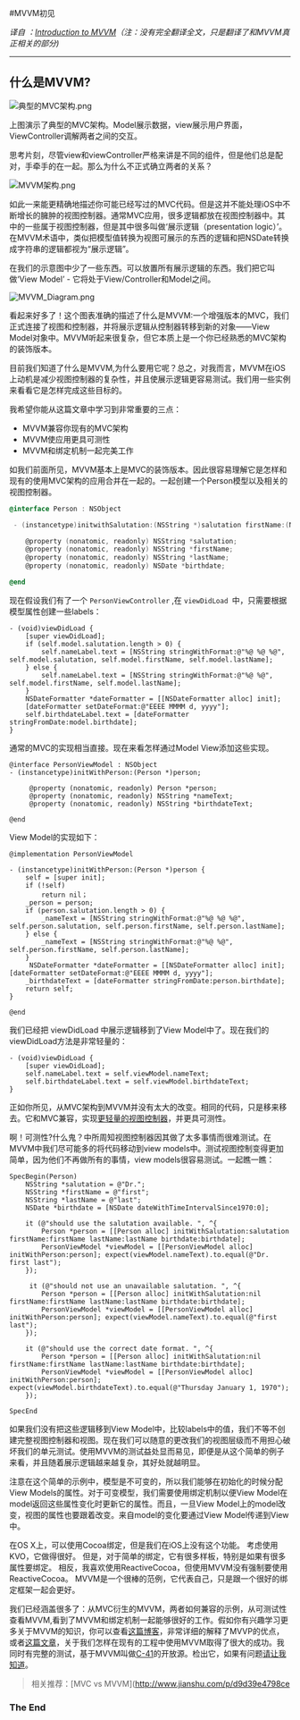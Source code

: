  #MVVM初见
 
 _译自 _：[Introduction to MVVM](https://www.objc.io/issues/13-architecture/mvvm/)_（注：没有完全翻译全文，只是翻译了和MVVM真正相关的部分)_

---

## 什么是MVVM?

![典型的MVC架构.png](http://upload-images.jianshu.io/upload_images/3658743-74e1db033f92f768.png?imageMogr2/auto-orient/strip%7CimageView2/2/w/1240)

上图演示了典型的MVC架构。Model展示数据，view展示用户界面，ViewController调解两者之间的交互。

思考片刻，尽管view和viewController严格来讲是不同的组件，但是他们总是配对，手牵手的在一起。那么为什么不正式确立两者的关系？

![MVVM架构.png](http://upload-images.jianshu.io/upload_images/3658743-1be6f7235c5af063.png?imageMogr2/auto-orient/strip%7CimageView2/2/w/1240)

如此一来能更精确地描述你可能已经写过的MVC代码。但是这并不能处理iOS中不断增长的臃肿的视图控制器。通常MVC应用，很多逻辑都放在视图控制器中。其中的一些属于视图控制器，但是其中很多叫做‘展示逻辑（presentation logic）’。在MVVM术语中，类似把模型值转换为视图可展示的东西的逻辑和把NSDate转换成字符串的逻辑都视为“展示逻辑”。

在我们的示意图中少了一些东西。可以放置所有展示逻辑的东西。我们把它叫做‘View Model’ - 它将处于View/Controller和Model之间。

![MVVM_Diagram.png](http://upload-images.jianshu.io/upload_images/3658743-f38d0ce308624fa5.png?imageMogr2/auto-orient/strip%7CimageView2/2/w/1240)

看起来好多了！这个图表准确的描述了什么是MVVM:一个增强版本的MVC，我们正式连接了视图和控制器，并将展示逻辑从控制器转移到新的对象——View Model对象中。MVVM听起来很复杂，但它本质上是一个你已经熟悉的MVC架构的装饰版本。

目前我们知道了什么是MVVM,为什么要用它呢？总之，对我而言，MVVM在iOS上动机是减少视图控制器的复杂性，并且使展示逻辑更容易测试。我们用一些实例来看看它是怎样完成这些目标的。

我希望你能从这篇文章中学习到非常重要的三点：
*  MVVM兼容你现有的MVC架构
*  MVVM使应用更具可测性
* MVVM和绑定机制一起完美工作

如我们前面所见，MVVM基本上是MVC的装饰版本。因此很容易理解它是怎样和现有的使用MVC架构的应用合并在一起的。一起创建一个Person模型以及相关的视图控制器。

```objective-c
@interface Person : NSObject

 - (instancetype)initwithSalutation:(NSString *)salutation firstName:(NSString *)firstName lastName:(NSString *)lastName birthdate:(NSDate *)birthdate;

	@property (nonatomic, readonly) NSString *salutation; 
	@property (nonatomic, readonly) NSString *firstName; 
	@property (nonatomic, readonly) NSString *lastName;
	@property (nonatomic, readonly) NSDate *birthdate; 

@end

```
现在假设我们有了一个 `PersonViewController` ,在 `viewDidLoad `中，只需要根据模型属性创建一些labels：
	
```
- (void)viewDidLoad { 
	[super viewDidLoad]; 
	if (self.model.salutation.length > 0) { 
		self.nameLabel.text = [NSString stringWithFormat:@"%@ %@ %@", self.model.salutation, self.model.firstName, self.model.lastName]; 
	} else { 
		self.nameLabel.text = [NSString stringWithFormat:@"%@ %@", self.model.firstName, self.model.lastName]; 
	} 
	NSDateFormatter *dateFormatter = [[NSDateFormatter alloc] init]; 
	[dateFormatter setDateFormat:@"EEEE MMMM d, yyyy"]; 
	self.birthdateLabel.text = [dateFormatter stringFromDate:model.birthdate]; 
}

```

通常的MVC的实现相当直接。现在来看怎样通过Model View添加这些实现。

```
@interface PersonViewModel : NSObject 
- (instancetype)initWithPerson:(Person *)person; 

	 @property (nonatomic, readonly) Person *person;
	 @property (nonatomic, readonly) NSString *nameText; 
	 @property (nonatomic, readonly) NSString *birthdateText; 

@end

```

View Model的实现如下：

```
@implementation PersonViewModel 

- (instancetype)initWithPerson:(Person *)person { 
	self = [super init]; 
	if (!self) 
		return nil；
	_person = person; 
	if (person.salutation.length > 0) { 
		_nameText = [NSString stringWithFormat:@"%@ %@ %@", self.person.salutation, self.person.firstName, self.person.lastName]; 
	} else { 
		_nameText = [NSString stringWithFormat:@"%@ %@", self.person.firstName, self.person.lastName]; 
	}
	 NSDateFormatter *dateFormatter = [[NSDateFormatter alloc] init]; [dateFormatter setDateFormat:@"EEEE MMMM d, yyyy"]; 
	_birthdateText = [dateFormatter stringFromDate:person.birthdate]; 
	return self; 
}

@end

```
我们已经把 viewDidLoad 中展示逻辑移到了View Model中了。现在我们的viewDidLoad方法是非常轻量的：

```
- (void)viewDidLoad { 
	[super viewDidLoad]; 
	self.nameLabel.text = self.viewModel.nameText; 
	self.birthdateLabel.text = self.viewModel.birthdateText; 
}
```

正如你所见，从MVC架构到MVVM并没有太大的改变。相同的代码，只是移来移去。它和MVC兼容，实现[更轻量的视图控制器](https://www.objc.io/issues/1-view-controllers/)，并更具可测性。

啊！可测性?什么鬼？中所周知视图控制器因其做了太多事情而很难测试。在MVVM中我们尽可能多的将代码移动到view models中。测试视图控制变得更加简单，因为他们不再做所有的事情，view models很容易测试。一起瞧一瞧：

```
SpecBegin(Person) 
	NSString *salutation = @"Dr."; 
	NSString *firstName = @"first"; 
	NSString *lastName = @"last"; 
	NSDate *birthdate = [NSDate dateWithTimeIntervalSince1970:0]; 
	
	it (@"should use the salutation available. ", ^{ 
		Person *person = [[Person alloc] initWithSalutation:salutation firstName:firstName lastName:lastName birthdate:birthdate]; 
		PersonViewModel *viewModel = [[PersonViewModel alloc] initWithPerson:person]; expect(viewModel.nameText).to.equal(@"Dr. first last"); 
	});
	
	 it (@"should not use an unavailable salutation. ", ^{ 
		Person *person = [[Person alloc] initWithSalutation:nil firstName:firstName lastName:lastName birthdate:birthdate]; 
		PersonViewModel *viewModel = [[PersonViewModel alloc] initWithPerson:person]; expect(viewModel.nameText).to.equal(@"first last"); 
	}); 
	
	it (@"should use the correct date format. ", ^{ 
		Person *person = [[Person alloc] initWithSalutation:nil firstName:firstName lastName:lastName birthdate:birthdate]; 
		PersonViewModel *viewModel = [[PersonViewModel alloc] initWithPerson:person]; expect(viewModel.birthdateText).to.equal(@"Thursday January 1, 1970"); 
	}); 
	
SpecEnd

```

 如果我们没有把这些逻辑移到View Model中，比较labels中的值，我们不等不创建完整视图控制器和视图。现在我们可以随意的更改我们的视图层级而不用担心破坏我们的单元测试。使用MVVM的测试益处显而易见，即便是从这个简单的例子来看，并且随着展示逻辑越来越复杂，其好处就越明显。


注意在这个简单的示例中，模型是不可变的，所以我们能够在初始化的时候分配View Models的属性。对于可变模型，我们需要使用绑定机制以便View Model在model返回这些属性变化时更新它的属性。而且，一旦View Model上的model改变，视图的属性也要跟着改变。来自model的变化要通过View Model传递到View中。

在OS X上，可以使用Cocoa绑定，但是我们在iOS上没有这个功能。 考虑使用KVO，它做得很好。 但是，对于简单的绑定，它有很多样板，特别是如果有很多属性要绑定。 相反，我喜欢使用ReactiveCocoa，但使用MVVM没有强制要使用ReactiveCocoa。 MVVM是一个很棒的范例，它代表自己，只是跟一个很好的绑定框架一起会更好。

我们已经涵盖很多了：从MVC衍生的MVVM，两者如何兼容的示例，从可测试性查看MVVM,看到了MVVM和绑定机制一起能够很好的工作。假如你有兴趣学习更多关于MVVM的知识，你可以查看[这篇博客](http://www.teehanlax.com/blog/model-view-viewmodel-for-ios/)，非常详细的解释了MVVP的优点，或者[这篇文章](http://www.teehanlax.com/blog/krush-ios-architecture/)，关于我们怎样在现有的工程中使用MVVM取得了很大的成功。我同时有完整的测试，基于MVVM叫做[C-41](https://github.com/AshFurrow/C-41)的开放源。检出它，如果有问题[请让我知道](https://twitter.com/ashfurrow)。

> 相关推荐：[MVC vs MVVM](http://www.jianshu.com/p/d9d39e4798ce

### The End